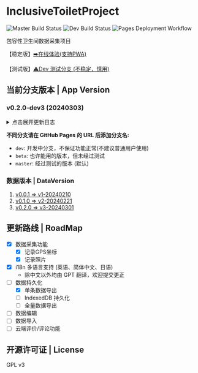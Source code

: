 # InclusiveToiletProject

![Master Build Status](https://github.com/angelkawaii2/InclusiveToiletProject/actions/workflows/deploy-master.yml/badge.svg)
![Dev Build Status](https://github.com/angelkawaii2/InclusiveToiletProject/actions/workflows/deploy-dev.yml/badge.svg)
![Pages Deployment Workflow](https://github.com/Angelkawaii2/InclusiveToiletProject/actions/workflows/pages/pages-build-deployment/badge.svg)

包容性卫生间数据采集项目

【稳定版】[➡️在线体验(支持PWA)](https://angelkawaii2.github.io/InclusiveToiletProject/)

【测试版】[⚠️Dev 测试分支 (不稳定，慎用)](https://angelkawaii2.github.io/InclusiveToiletProject/dev/)

## 当前分支版本 | App Version

### v0.2.0-dev3 (20240303)

<details>

<summary>
点击展开更新日志
</summary>

v0.2.0-dev3 变更 (20240303)

1. 修正了背景样式无法铺满页面的问题
2. 修正了页面在宽屏下布局错乱的问题
3. 适配宽屏界面（iPad等）采用自适应布局
4. 修正了第三卫生间卡片的样式问题
5. 增加部分按钮和单选框点击面积，增强移动端易用性

已知问题：
1. 部分vita变量无法正常生效，需手动修改currentData.js中的版本号

----
v0.2.0-dev2 变更 (20240302)

1. 解耦剩余其他组件
2. 引入pinia管理全局状态
3. 为``metadata``面板中添加了吹风机/干手机的选项
4. 修正部分翻译问题

----

v0.2.0-dev1 变更 (20240301)

1. 解耦 GPSLocation 组件
2. 测试同时部署多个分支到 GitHub Pages 以避免变更影响到 release 版本
3. 在数据中添加DEBUG节点，存储项目编译时间和app版本
4. 修复 data.toiletMetadata.score.recommendation 节点更新错误的问题

已知问题

1. 第一次点击获取gps时，deltaSec 的UI更新会延迟1秒

----

</details>

**不同分支请在 GitHub Pages 的 URL 后添加分支名:**

- ``dev``: 开发中分支，不保证功能正常(不建议普通用户使用)
- ``beta``: 也许能用的版本，但未经过测试
- ``master``: 经过测试的版本 (默认)

### 数据版本 | DataVersion

1. [v0.0.1 => v1-20240210](./data_structure/v1-20240210.md)
2. [v0.1.0 => v2-20240221](./data_structure/v2-20240221.md)
3. [v0.2.0 => v3-20240301](./data_structure/v3-20240301.md)

## 更新路线 | RoadMap

- [x] 数据采集功能
    - [x] 记录GPS坐标
    - [x] 记录照片
- [x] i18n 多语言支持 (英语、简体中文、日语)
    - 除中文以外均由 GPT 翻译，欢迎提交更正
- [ ] 数据持久化
    - [x] 单条数据导出
    - [ ] IndexedDB 持久化
    - [ ] 全量数据导出
- [ ] 数据编辑
- [ ] 数据导入
- [ ] 云端评价/评论功能

## 开源许可证 | License

GPL v3

